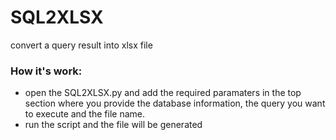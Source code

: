 # SQL2XLSX
convert a query result into xlsx file 

### How it's work:
- open the SQL2XLSX.py and add the required paramaters in the top section where you provide the database information, the query you want to execute and the file name.
- run the script and the file will be generated
